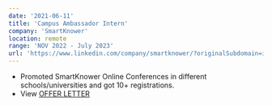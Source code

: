 ```yaml
---
date: '2021-06-11'
title: 'Campus Ambassador Intern'
company: 'SmartKnower'
location: remote
range: 'NOV 2022 - July 2023'
url: 'https://www.linkedin.com/company/smartknower/?originalSubdomain=in'
---
```


- Promoted SmartKnower Online Conferences in different schools/universities and got 10+ registrations.
- View [OFFER LETTER](https://www.linkedin.com/in/suraj-yelpale/details/volunteering-experiences/)

